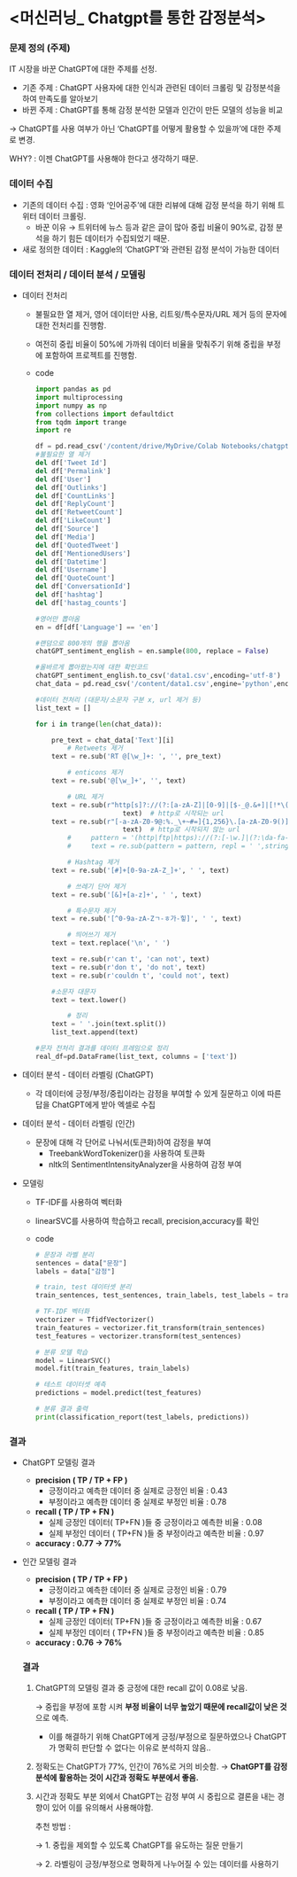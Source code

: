 
# <머신러닝_ Chatgpt를 통한 감정분석>

### 문제 정의 (주제)

IT 시장을 바꾼 ChatGPT에 대한 주제를 선정.

- 기존 주제 :  ChatGPT 사용자에 대한 인식과 관련된 데이터 크롤링 및 감정분석을하여 만족도를 알아보기
- 바뀐 주제 : ChatGPT를 통해 감정 분석한 모델과 인간이 만든 모델의 성능을 비교

→ ChatGPT를 사용 여부가 아닌 ‘ChatGPT를 어떻게 활용할 수 있을까’에 대한 주제로 변경. 

WHY? : 이젠 ChatGPT를 사용해야 한다고 생각하기 때문. 

### 데이터 수집

- 기존의 데이터 수집 : 영화 ‘인어공주’에 대한 리뷰에 대해 감정 분석을 하기 위해 트위터 데이터 크롤링.
    - 바꾼 이유 → 트위터에 뉴스 등과 같은 글이 많아 중립 비율이 90%로, 감정 분석을 하기 힘든 데이터가 수집되었기 때문.
- 새로 정의한 데이터 : Kaggle의 ‘ChatGPT’와 관련된 감정 분석이 가능한 데이터

### 데이터 전처리 / 데이터 분석 / 모델링

- 데이터 전처리
    - 불필요한 열 제거, 영어 데이터만 사용, 리트윗/특수문자/URL 제거 등의 문자에 대한 전처리를 진행함.
    - 여전히 중립 비율이 50%에 가까워 데이터 비율을 맞춰주기 위해 중립을 부정에 포함하여 프로젝트를 진행함.
    - code
        
        ```python
        import pandas as pd
        import multiprocessing
        import numpy as np
        from collections import defaultdict
        from tqdm import trange
        import re
        
        df = pd.read_csv('/content/drive/MyDrive/Colab Notebooks/chatgpt1.csv',engine='python',encoding='utf-8')
        #불필요한 열 제거
        del df['Tweet Id']
        del df['Permalink']
        del df['User']
        del df['Outlinks']
        del df['CountLinks']
        del df['ReplyCount']
        del df['RetweetCount']
        del df['LikeCount']
        del df['Source']
        del df['Media']
        del df['QuotedTweet']
        del df['MentionedUsers']
        del df['Datetime']
        del df['Username']
        del df['QuoteCount']
        del df['ConversationId']
        del df['hashtag']
        del df['hastag_counts'] 
        
        #영어만 뽑아옴
        en = df[df['Language'] == 'en']
        
        #랜덤으로 800개의 행을 뽑아옴
        chatGPT_sentiment_english = en.sample(800, replace = False)
        
        #올바르게 뽑아왔는지에 대한 확인코드 
        chatGPT_sentiment_english.to_csv('data1.csv',encoding='utf-8')
        chat_data = pd.read_csv('/content/data1.csv',engine='python',encoding='utf-8')
        
        #데이터 전처리 (대문자/소문자 구분 x, url 제거 등)
        list_text = []
        
        for i in trange(len(chat_data)):
        
            pre_text = chat_data['Text'][i]
                # Retweets 제거
            text = re.sub('RT @[\w_]+: ', '', pre_text)
        
                # enticons 제거
            text = re.sub('@[\w_]+', '', text)
        
                # URL 제거
            text = re.sub(r"http[s]?://(?:[a-zA-Z]|[0-9]|[$-_@.&+]|[!*\(\),]|(?:%[0-9a-fA-F][0-9a-fA-F]))+", ' ',
                              text)  # http로 시작되는 url
            text = re.sub(r"[-a-zA-Z0-9@:%._\+~#=]{1,256}\.[a-zA-Z0-9()]{2,6}\b([-a-zA-Z0-9()@:%_\+.~#?&//=]*)", ' ',
                              text)  # http로 시작되지 않는 url
                #     pattern = '(http|ftp|https)://(?:[-\w.]|(?:\da-fa-F]{2}))+'
                #     text = re.sub(pattern = pattern, repl = ' ',string=text)
        
                # Hashtag 제거
            text = re.sub('[#]+[0-9a-zA-Z_]+', ' ', text)
        
                # 쓰레기 단어 제거
            text = re.sub('[&]+[a-z]+', ' ', text)
        
                # 특수문자 제거
            text = re.sub('[^0-9a-zA-Zㄱ-ㅎ가-힣]', ' ', text)
        
                # 띄어쓰기 제거
            text = text.replace('\n', ' ')
        
            text = re.sub(r'can t', 'can not', text)
            text = re.sub(r'don t', 'do not', text)
            text = re.sub(r'couldn t', 'could not', text)
        
            #소문자 대문자
            text = text.lower()
        
                # 정리
            text = ' '.join(text.split())
            list_text.append(text)
        
        #문자 전처리 결과를 데이터 프레임으로 정리
        real_df=pd.DataFrame(list_text, columns = ['text'])
        ```
        

- 데이터 분석 - 데이터 라벨링 (ChatGPT)
    - 각 데이터에 긍정/부정/중립이라는 감정을 부여할 수 있게 질문하고 이에 따른 답을 ChatGPT에게 받아 엑셀로 수집

- 데이터 분석 - 데이터 라벨링 (인간)
    - 문장에 대해 각 단어로 나눠서(토큰화)하여 감정을 부여
        - TreebankWordTokenizer()을 사용하여 토큰화
        - nltk의 SentimentIntensityAnalyzer을 사용하여 감정 부여
        
- 모델링
    - TF-IDF를 사용하여 벡터화
    - linearSVC를 사용하여 학습하고 recall, precision,accuracy를 확인
    - code
        
        ```python
        # 문장과 라벨 분리
        sentences = data["문장"]
        labels = data["감정"]
        
        # train, test 데이터셋 분리
        train_sentences, test_sentences, train_labels, test_labels = train_test_split(sentences, labels, test_size=0.2, random_state=42)
        
        # TF-IDF 벡터화
        vectorizer = TfidfVectorizer()
        train_features = vectorizer.fit_transform(train_sentences)
        test_features = vectorizer.transform(test_sentences)
        
        # 분류 모델 학습
        model = LinearSVC()
        model.fit(train_features, train_labels)
        
        # 테스트 데이터셋 예측
        predictions = model.predict(test_features)
        
        # 분류 결과 출력
        print(classification_report(test_labels, predictions))
        ```
        
    

### 결과

- ChatGPT 모델링 결과
    
    - **precision ( TP / TP + FP )**
        - 긍정이라고 예측한 데이터 중 실제로 긍정인 비율 : 0.43
        - 부정이라고 예측한 데이터 중 실제로 부정인 비율 : 0.78
    - **recall ( TP / TP + FN )**
        - 실제 긍정인 데이터( TP+FN )들 중 긍정이라고 예측한 비율 : 0.08
        - 실제 부정인 데이터 ( TP+FN )들 중 부정이라고 예측한 비율 : 0.97
    - **accuracy : 0.77 → 77%**
    
- 인간 모델링 결과
    

    - **precision ( TP / TP + FP )**
        - 긍정이라고 예측한 데이터 중 실제로 긍정인 비율 : 0.79
        - 부정이라고 예측한 데이터 중 실제로 부정인 비율 : 0.74
    - **recall ( TP / TP + FN )**
        - 실제 긍정인 데이터( TP+FN )들 중 긍정이라고 예측한 비율 : 0.67
        - 실제 부정인 데이터 ( TP+FN )들 중 부정이라고 예측한 비율 : 0.85
    - **accuracy : 0.76 → 76%**
    
    ### 결과
    
    1. ChatGPT의 모델링 결과 중 긍정에 대한 recall 값이 0.08로 낮음. 
        
        → 중립을 부정에 포함 시켜 **부정 비율이 너무 높았기 때문에 recall값이 낮은 것**으로 예측. 
        
        - 이를 해결하기 위해 ChatGPT에게 긍정/부정으로 질문하였으나 ChatGPT가 명확히 판단할 수 없다는 이유로 분석하지 않음..
        
    2. 정확도는 ChatGPT가 77%, 인간이 76%로 거의 비슷함. → **ChatGPT를 감정 분석에 활용하는 것이 시간과 정확도 부분에서 좋음.** 
    
    1. 시간과 정확도 부분 외에서 ChatGPT는 감정 부여 시 중립으로 결론을 내는 경향이 있어 이를 유의해서 사용해야함.
        
         추천 방법 : 
        
         → 1. 중립을 제외할 수 있도록 ChatGPT를 유도하는 질문 만들기 
        
         → 2. 라벨링이 긍정/부정으로 명확하게 나누어질 수 있는 데이터를 사용하기
